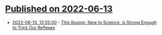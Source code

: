 # [Published on 2022-06-13](index.md)

* [2022-06-13, 13:55:00](https://soylentnews.org/article.pl?sid=22/06/12/1835238&from=rss) - [This Illusion, New to Science, is Strong Enough to Trick Our Reflexes](https://soylentnews.org/article.pl?sid=22/06/12/1835238&from=rss)
